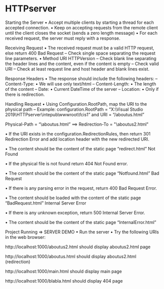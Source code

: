 # HTTPserver

Starting the Server
• Accept multiple clients by starting a thread for 
each accepted connection.
• Keep on accepting requests from the remote 
client until the client closes the socket (sends 
a zero length message)
• For each received request, the server must 
reply with a response.



Receiving Request
• The received request must be a valid HTTP 
request, else return 400 Bad Request
– Check single space separating the request line 
parameters.
• Method URI HTTPVersion
– Check blank line separating the header lines and 
the content, even if the content is empty
– Check valid URI
– Check at least request line and host header and 
blank lines exist.



Response Headers
• The response should include the following 
headers:
– Content-Type:
• We will use only text/html
– Content-Length:
• The length of the content
– Date:
• Current DateTime of the server
– Location:
• Only if there is redirection.



Handling Request
• Using Configuration.RootPath, map the URI to the physical path
– Example: configuration.RootPath = “X:\Visual Studio 2019\HTTPserver\\intepub\wwwroot\fcis1” and URI = “/aboutus.html”

Physical-Path = “\aboutus.html”  ==>  Redirection-To = "\aboutus2.html"



• If the URI exists in the 
configuration.RedirectionRules, then return 
301 Redirection Error and add location header 
with the new redirected URI.

• The content should be the content of the 
static page “redirect.html”
Not Found

• If the physical file is not found return 404 Not 
Found error.

• The content should be the content of the 
static page “Notfound.html”
Bad Request

• If there is any parsing error in the request, 
return 400 Bad Request Error.

• The content should be loaded with the 
content of the static page “BadRequest.html”
Internal Server Error

• If there is any unknown exception, return 500 
Internal Server Error.

• The content should be the content of the 
static page “InternalError.html”



Project Running => SERVER DEMO
• Run the server
• Try the following URIs in the web browser:

http://localhost:1000/aboutus2.html
should display aboutus2.html page

http://localhost:1000/aboutus.html
should display aboutus2.html (redirection)

http://localhost:1000/main.html
should display main page

http://localhost:1000/blabla.html
should display 404 page

